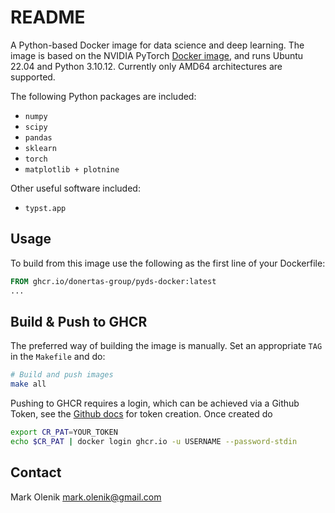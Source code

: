 # README
<!-- [![Build Docker image](https://github.com/donertas-group/rdev-docker/actions/workflows/build-image.yml/badge.svg)](https://github.com/donertas-group/rdev-docker/actions/workflows/build-image.yml) -->

A Python-based Docker image for data science and deep learning.
The image is based on the NVIDIA PyTorch [Docker image](https://catalog.ngc.nvidia.com/orgs/nvidia/containers/pytorch), and runs Ubuntu 22.04 and Python 3.10.12. Currently only AMD64 architectures are supported.

The following Python packages are included:
* `numpy`
* `scipy`
* `pandas`
* `sklearn`
* `torch`
* `matplotlib + plotnine`

Other useful software included:
* `typst.app`

## Usage
To build from this image use the following as the first line of your Dockerfile:
```Dockerfile
FROM ghcr.io/donertas-group/pyds-docker:latest
...
```

## Build & Push to GHCR
The preferred way of building the image is manually. Set an appropriate `TAG` in the `Makefile` and do:

```bash
# Build and push images
make all
```

Pushing to GHCR requires a login, which can be achieved via a Github Token, see the [Github docs](https://docs.github.com/en/packages/working-with-a-github-packages-registry/working-with-the-container-registry#authenticating-to-the-container-registry) for token creation.
Once created do

```bash
export CR_PAT=YOUR_TOKEN
echo $CR_PAT | docker login ghcr.io -u USERNAME --password-stdin
```

## Contact
Mark Olenik <mark.olenik@gmail.com>